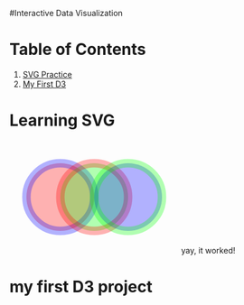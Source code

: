 #Interactive Data Visualization
# Table of Contents

1. <a href="#svg">SVG Practice</a>
2. <a href="#hello-world">My First D3</a>

# Learning SVG
<span id="svg">
    <svg width="300" height="200">
      <circle cx="90" cy="100" r="60" fill="rgba(255,0,0,0.3)" stroke = "rgba(0,0,255,0.3)" stroke-width = "15" />
      <circle cx="150" cy="100" r="60" fill="rgba(0,255,0,0.3)" stroke = "rgba(255,0, 0, 0.3)" stroke-width = "15"/>
      <circle cx="210" cy="100" r="60" fill="rgba(0,0,255,0.3)" stroke = "rgba(0 ,255,0, 0.3)" stroke-width = "15"/>
    </svg>
</span>
yay, it worked!

# my first D3 project
<span id="hello-world">
    <html>
        <head>
            <title>D3.js Test</title>
            <script type="text/javascript" src="https://d3js.org/d3.v5.min.js"></script>
        </head>
        <body>
            <div id="textContainer">
            <!-- D3 will write to this container -->
            </div>
            <script type="text/javascript">
            //write some text using d3.js
            d3.select("#textContainer").append("h1")
                .text("Hello D3.js!");
            </script>
        </body>
    </html>
</span>
